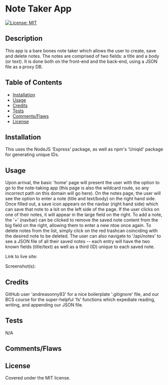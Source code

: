 # Note Taker App
[![License: MIT](https://img.shields.io/badge/License-MIT-yellow.svg)](https://opensource.org/licenses/MIT)

## Description

This app is a bare bones note taker which allows the user to create, save and delete notes. The notes are comprised of two fields: a title and a body (or text). It is done both on the front-end and the back-end, using a JSON file as a proxy DB.

## Table of Contents

- [Installation](#installation)
- [Usage](#usage)
- [Credits](#credits)
- [Tests](#tests)
- [Comments/Flaws](#commentsflaws)
- [License](#license)

## Installation

This uses the NodeJS 'Express' package, as well as npm's 'Uniqid' package for generating unique IDs.

## Usage

Upon arrival, the basic 'home' page will present the user with the option to go to the note-taking app (this page is also the wildcard route, so any incorrect path on this domain will go here). On the notes page, the user will see the option to enter a note (title and text/body) on the right hand side. Once filled out, a save icon appears on the navbar (right hand side) which can save that note to a lsit on the left side of the page. If the user clicks on one of their notes, it will appear in the large field on the right. To add a note, the '+' (navbar) can be clicked to remove the saved note content from the big field on the right, allowing them to enter a new ntoe once again. To delete notes from the list, simply click on the red trashcan coinciding with the desired note to be deleted. The user can also navigate to '/api/notes' to see a JSON file of all their saved notes --  each entry will have the two known fields (title/text) as well as a third (ID) unique to each saved note.

Link to live site: 

Screenshot(s):

## Credits

GitHub user 'andreasonny83' for a nice boilerplate '.gitignore' file, and our BCS course for the super-helpful 'fs' functions which expediate reading, writing, and appending our JSON file.

## Tests

N/A

## Comments/Flaws



## License

Covered under the MIT license.